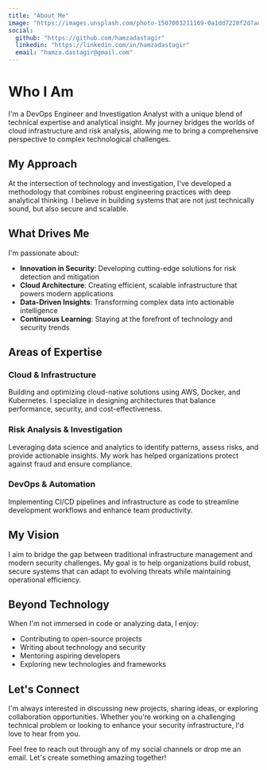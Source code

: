 ```yaml
---
title: "About Me"
image: "https://images.unsplash.com/photo-1507003211169-0a1dd7228f2d?auto=format&fit=crop&q=80&w=400&h=400"
social:
  github: "https://github.com/hamzadastagir"
  linkedin: "https://linkedin.com/in/hamzadastagir"
  email: "hamza.dastagir@gmail.com"
---
```


# Who I Am

I'm a DevOps Engineer and Investigation Analyst with a unique blend of technical expertise and analytical insight. My journey bridges the worlds of cloud infrastructure and risk analysis, allowing me to bring a comprehensive perspective to complex technological challenges.

## My Approach

At the intersection of technology and investigation, I've developed a methodology that combines robust engineering practices with deep analytical thinking. I believe in building systems that are not just technically sound, but also secure and scalable.

## What Drives Me

I'm passionate about:

- **Innovation in Security**: Developing cutting-edge solutions for risk detection and mitigation
- **Cloud Architecture**: Creating efficient, scalable infrastructure that powers modern applications
- **Data-Driven Insights**: Transforming complex data into actionable intelligence
- **Continuous Learning**: Staying at the forefront of technology and security trends

## Areas of Expertise

### Cloud & Infrastructure
Building and optimizing cloud-native solutions using AWS, Docker, and Kubernetes. I specialize in designing architectures that balance performance, security, and cost-effectiveness.

### Risk Analysis & Investigation
Leveraging data science and analytics to identify patterns, assess risks, and provide actionable insights. My work has helped organizations protect against fraud and ensure compliance.

### DevOps & Automation
Implementing CI/CD pipelines and infrastructure as code to streamline development workflows and enhance team productivity.

## My Vision

I aim to bridge the gap between traditional infrastructure management and modern security challenges. My goal is to help organizations build robust, secure systems that can adapt to evolving threats while maintaining operational efficiency.

## Beyond Technology

When I'm not immersed in code or analyzing data, I enjoy:

- Contributing to open-source projects
- Writing about technology and security
- Mentoring aspiring developers
- Exploring new technologies and frameworks

## Let's Connect

I'm always interested in discussing new projects, sharing ideas, or exploring collaboration opportunities. Whether you're working on a challenging technical problem or looking to enhance your security infrastructure, I'd love to hear from you.

Feel free to reach out through any of my social channels or drop me an email. Let's create something amazing together!
